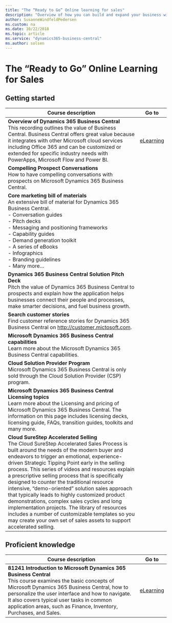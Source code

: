```yaml
---
title: "The “Ready to Go” Online learning for sales"
description: "Overview of how you can build and expand your business with Dynamics 365 Business Central"
author: SusanneWindfeldPedersen
ms.custom: na
ms.date: 10/22/2018
ms.topic: article
ms.service: "dynamics365-business-central"
ms.author: solsen
---
```


# The “Ready to Go” Online Learning for Sales

## Getting started

|Course description|Go to|
|----|-----|
|**Overview of Dynamics 365 Business Central**<br>This recording outlines the value of Business Central. Business Central offers great value because it integrates with other Microsoft cloud services including Office 365 and can be customized or extended for specific industry needs with PowerApps, Microsoft Flow and Power BI.|[eLearning]()|
|**Compelling Prospect Conversations**<br>How to have compelling conversations with prospects on Microsoft Dynamics 365 Business Central.|||
|**Core marketing bill of materials**<br>An extensive bill of material for Dynamics 365 Business Central.<br>- Conversation guides<br>- Pitch decks<br>- Messaging and positioning frameworks<br>- Capability guides<br>- Demand generation toolkit<br>- A series of eBooks<br>- Infographics<br>- Branding guidelines<br>- Many more…||
|**Dynamics 365 Business Central Solution Pitch Deck**<br>Pitch the value of Dynamics 365 Business Central to prospects and explain how the application helps businesses connect their people and processes, make smarter decisions, and fuel business growth.||
|**Search customer stories**<br>Find customer reference stories for Dynamics 365 Business Central on http://customer.mictosoft.com.||
|**Microsoft Dynamics 365 Business Central capabilities**<br>Learn more about the Microsoft Dynamics 365 Business Central capabilities.||
|**Cloud Solution Provider Program**<br>Microsoft Dynamics 365 Business Central is only sold through the Cloud Solution Provider (CSP) program.||
|**Microsoft Dynamics 365 Business Central Licensing topics**<br>Learn more about the Licensing and pricing of Microsoft Dynamics 365 Business Central.  The information on this page includes licensing decks, licensing guide, FAQs, transition guides, toolkits and many more.||
|**Cloud SureStep Accelerated Selling**<br>The Cloud SureStep Accelerated Sales Process is built around the needs of the modern buyer and endeavors to trigger an emotional, experience-driven Strategic Tipping Point early in the selling process. This series of videos and resources explain a prescriptive selling process that is specifically designed to counter the traditional resource intensive, “demo-oriented” solution sales approach that typically leads to highly customized product demonstrations, complex sales cycles and long implementation projects. The library of resources includes a number of customizable templates so you may create your own set of sales assets to support accelerated selling.||

## Proficient knowledge

|Course description|Go to|
|----|-----|
|**81241 Introduction to Microsoft Dynamics 365 Business Central**<br>This course examines the basic concepts of Microsoft Dynamics 365 Business Central, how to personalize the user interface and how to navigate. It also covers typical user tasks in common application areas, such as Finance, Inventory, Purchases, and Sales.|[eLearning]()|

